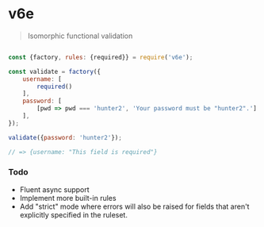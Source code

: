 # v6e

> Isomorphic functional validation

```js

const {factory, rules: {required}} = require('v6e');

const validate = factory({
    username: [
        required()
    ],
    password: [
        [pwd => pwd === 'hunter2', 'Your password must be "hunter2".']
    ],
});

validate({password: 'hunter2'});

// => {username: "This field is required"}

```

### Todo

- Fluent async support
- Implement more built-in rules
- Add "strict" mode where errors will also be raised for fields that aren't explicitly specified in the ruleset.